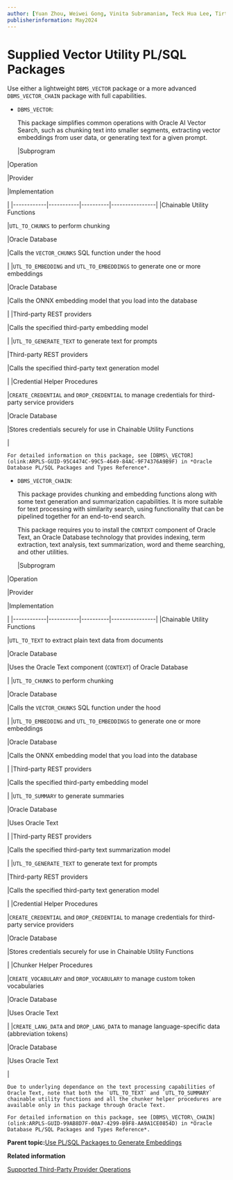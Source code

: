 ```yaml
---
author: [Yuan Zhou, Weiwei Gong, Vinita Subramanian, Teck Hua Lee, Tirthankar Lahiri, Shasank Chavan, Sebastian DeLaHoz, Roger Ford, Rohan Aggarwal, Mark Hornick, Malavika S P, Harichandan Roy, George Krupka, Doug Hood, Dinesh Das, David Jiang, Boriana Milenova, Bonnie Xia, Aurosish Mishra, Angela Amor, Agnivo Saha, Aleksandra Czarlinska, Ramya P, Usha Krishnamurthy, Tulika Das, Suresh Rajan, Sarika Surampudi, Sarah Hirschfeld, Prakash Jashnani, Jody Glover, Jessica True, Mamata Basapur, Maitreyee Chaliha, Gunjan Jain, Frederick Kush, Douglas Williams, Binika Kumar, Jean-Francois Verrier]
publisherinformation: May2024
---
```


# Supplied Vector Utility PL/SQL Packages

Use either a lightweight `DBMS_VECTOR` package or a more advanced `DBMS_VECTOR_CHAIN` package with full capabilities.

-   `DBMS_VECTOR`:

    This package simplifies common operations with Oracle AI Vector Search, such as chunking text into smaller segments, extracting vector embeddings from user data, or generating text for a given prompt.

    |Subprogram

|Operation

|Provider

|Implementation

|
    |------------|-----------|----------|----------------|
    |Chainable Utility Functions

|`UTL_TO_CHUNKS` to perform chunking

|Oracle Database

|Calls the `VECTOR_CHUNKS` SQL function under the hood

|
    |`UTL_TO_EMBEDDING` and `UTL_TO_EMBEDDINGS` to generate one or more embeddings

|Oracle Database

|Calls the ONNX embedding model that you load into the database

|
    |Third-party REST providers

|Calls the specified third-party embedding model

|
    |`UTL_TO_GENERATE_TEXT` to generate text for prompts

|Third-party REST providers

|Calls the specified third-party text generation model

|
    |Credential Helper Procedures

|`CREATE_CREDENTIAL` and `DROP_CREDENTIAL` to manage credentials for third-party service providers

|Oracle Database

|Stores credentials securely for use in Chainable Utility Functions

|

    For detailed information on this package, see [DBMS\_VECTOR](olink:ARPLS-GUID-95C4474C-99C5-4649-84AC-9F74376A9B9F) in *Oracle Database PL/SQL Packages and Types Reference*.

-   `DBMS_VECTOR_CHAIN`:

    This package provides chunking and embedding functions along with some text generation and summarization capabilities. It is more suitable for text processing with similarity search, using functionality that can be pipelined together for an end-to-end search.

    This package requires you to install the `CONTEXT` component of Oracle Text, an Oracle Database technology that provides indexing, term extraction, text analysis, text summarization, word and theme searching, and other utilities.

    |Subprogram

|Operation

|Provider

|Implementation

|
    |------------|-----------|----------|----------------|
    |Chainable Utility Functions

|`UTL_TO_TEXT` to extract plain text data from documents

|Oracle Database

|Uses the Oracle Text component \(`CONTEXT`\) of Oracle Database

|
    |`UTL_TO_CHUNKS` to perform chunking

|Oracle Database

|Calls the `VECTOR_CHUNKS` SQL function under the hood

|
    |`UTL_TO_EMBEDDING` and `UTL_TO_EMBEDDINGS` to generate one or more embeddings

|Oracle Database

|Calls the ONNX embedding model that you load into the database

|
    |Third-party REST providers

|Calls the specified third-party embedding model

|
    |`UTL_TO_SUMMARY` to generate summaries

|Oracle Database

|Uses Oracle Text

|
    |Third-party REST providers

|Calls the specified third-party text summarization model

|
    |`UTL_TO_GENERATE_TEXT` to generate text for prompts

|Third-party REST providers

|Calls the specified third-party text generation model

|
    |Credential Helper Procedures

|`CREATE_CREDENTIAL` and `DROP_CREDENTIAL` to manage credentials for third-party service providers

|Oracle Database

|Stores credentials securely for use in Chainable Utility Functions

|
    |Chunker Helper Procedures

|`CREATE_VOCABULARY` and `DROP_VOCABULARY` to manage custom token vocabularies

|Oracle Database

|Uses Oracle Text

|
    |`CREATE_LANG_DATA` and `DROP_LANG_DATA` to manage language-specific data \(abbreviation tokens\)

|Oracle Database

|Uses Oracle Text

|

    Due to underlying dependance on the text processing capabilities of Oracle Text, note that both the `UTL_TO_TEXT` and `UTL_TO_SUMMARY` chainable utility functions and all the chunker helper procedures are available only in this package through Oracle Text.

    For detailed information on this package, see [DBMS\_VECTOR\_CHAIN](olink:ARPLS-GUID-99AB8D7F-00A7-4299-B9F8-AA9A1CE0854D) in *Oracle Database PL/SQL Packages and Types Reference*.


**Parent topic:**[Use PL/SQL Packages to Generate Embeddings](GUID-A9FB99E8-68E0-4B2B-9DF2-8C51FB1CA8EA.md)

**Related information**  


[Supported Third-Party Provider Operations](GUID-BE3EE403-CD10-4708-A15F-EFB1FA69DF09.md#)

